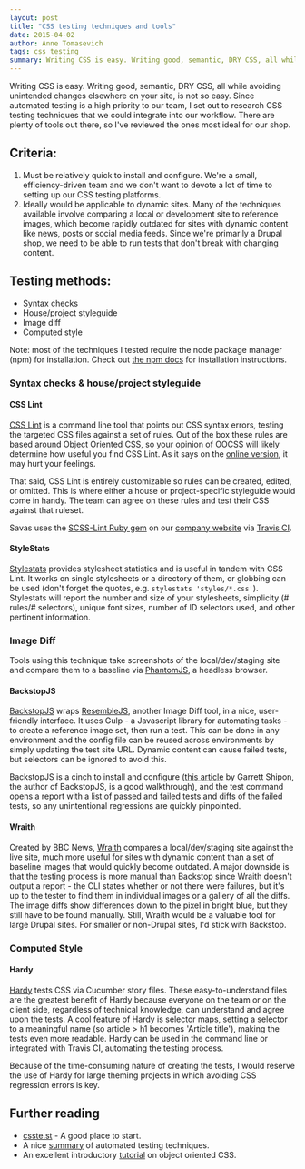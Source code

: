 ```yaml
---
layout: post
title: "CSS testing techniques and tools"
date: 2015-04-02
author: Anne Tomasevich
tags: css testing
summary: Writing CSS is easy. Writing good, semantic, DRY CSS, all while avoiding unintended changes elsewhere on your site, is not so easy. Since automated testing is a high priority to our team, I set out to research CSS testing techniques that we could integrate into our workflow.
---
```


Writing CSS is easy. Writing good, semantic, DRY CSS, all while avoiding unintended changes elsewhere on your site, is not so easy. Since automated testing is a high priority to our team, I set out to research CSS testing techniques that we could integrate into our workflow. There are plenty of tools out there, so I've reviewed the ones most ideal for our shop.

## Criteria:

1. Must be relatively quick to install and configure. We're a small, efficiency-driven team and we don't want to devote a lot of time to setting up our CSS testing platforms.
2. Ideally would be applicable to dynamic sites. Many of the techniques available involve comparing a local or development site to reference images, which become rapidly outdated for sites with dynamic content like news, posts or social media feeds. Since we're primarily a Drupal shop, we need to be able to run tests that don't break with changing content.

## Testing methods:

- Syntax checks
- House/project styleguide
- Image diff
- Computed style

Note: most of the techniques I tested require the node package manager (npm) for installation. Check out [the npm docs](https://docs.npmjs.com/getting-started/installing-node) for installation instructions.


### Syntax checks & house/project styleguide

#### CSS Lint

[CSS Lint](https://github.com/CSSLint/csslint/wiki/Command-line-interface) is a command line tool that points out CSS syntax errors, testing the targeted CSS files against a set of rules. Out of the box these rules are based around Object Oriented CSS, so your opinion of OOCSS will likely determine how useful you find CSS Lint. As it says on the [online version](http://csslint.net/), it may hurt your feelings.

That said, CSS Lint is entirely customizable so rules can be created, edited, or omitted. This is where either a house or project-specific styleguide would come in handy. The team can agree on these rules and test their CSS against that ruleset.

Savas uses the [SCSS-Lint Ruby gem](https://github.com/brigade/scss-lint) on our [company website](https://github.com/savaslabs/savaslabs.github.io/blob/master/_tests/run-tests.sh) via [Travis CI](https://travis-ci.org/).

#### StyleStats

[Stylestats](https://github.com/t32k/stylestats) provides stylesheet statistics and is useful in tandem with CSS Lint. It works on single stylesheets or a directory of them, or globbing can be used (don't forget the quotes, e.g. `stylestats 'styles/*.css'`). Stylestats will report the number and size of your stylesheets, simplicity (# rules/# selectors), unique font sizes, number of ID selectors used, and other pertinent information.


### Image Diff

Tools using this technique take screenshots of the local/dev/staging site and compare them to a baseline via [PhantomJS](http://phantomjs.org/), a headless browser.

#### BackstopJS

[BackstopJS](https://github.com/garris/BackstopJS) wraps [ResembleJS](http://huddle.github.io/Resemble.js/), another Image Diff tool, in a nice, user-friendly interface. It uses Gulp - a Javascript library for automating tasks - to create a reference image set, then run a test. This can be done in any environment and the config file can be reused across environments by simply updating the test site URL. Dynamic content can cause failed tests, but selectors can be ignored to avoid this.

BackstopJS is a cinch to install and configure ([this article](https://css-tricks.com/automating-css-regression-testing/) by Garrett Shipon, the author of BackstopJS, is a good walkthrough), and the test command opens a report with a list of passed and failed tests and diffs of the failed tests, so any unintentional regressions are quickly pinpointed.

#### Wraith

Created by BBC News, [Wraith](http://bbc-news.github.io/wraith/index.html) compares a local/dev/staging site against the live site, much more useful for sites with dynamic content than a set of baseline images that would quickly become outdated. A major downside is that the testing process is more manual than Backstop since Wraith doesn't output a report - the CLI states whether or not there were failures, but it's up to the tester to find them in individual images or a gallery of all the diffs. The image diffs show differences down to the pixel in bright blue, but they still have to be found manually. Still, Wraith would be a valuable tool for large Drupal sites. For smaller or non-Drupal sites, I'd stick with Backstop.


### Computed Style

#### Hardy

[Hardy](http://hardy.io/) tests CSS via Cucumber story files. These easy-to-understand files are the greatest benefit of Hardy because everyone on the team or on the client side, regardless of technical knowledge, can understand and agree upon the tests. A cool feature of Hardy is selector maps, setting a selector to a meaningful name (so article > h1 becomes 'Article title'), making the tests even more readable. Hardy can be used in the command line or integrated with Travis CI, automating the testing process.

Because of the time-consuming nature of creating the tests, I would reserve the use of Hardy for large theming projects in which avoiding CSS regression errors is key.


## Further reading

- <a href="http://csste.st/">csste.st</a> - A good place to start.
- A nice <a href="https://css-tricks.com/automatic-css-testing/">summary</a> of automated testing techniques.
- An excellent introductory <a href="http://code.tutsplus.com/tutorials/object-oriented-css-what-how-and-why--net-6986">tutorial</a> on object oriented CSS.

